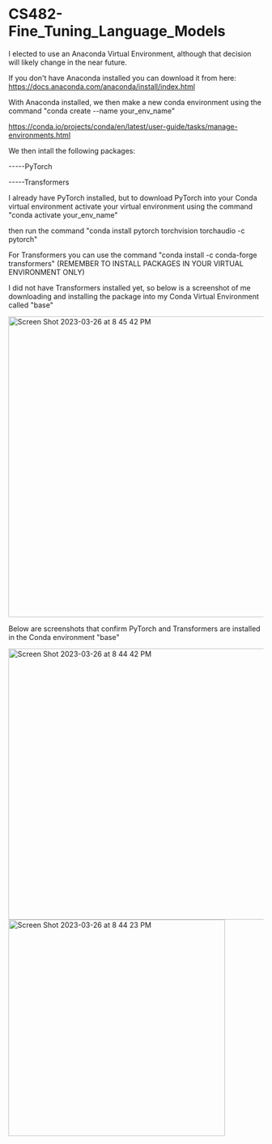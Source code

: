 # CS482-Fine_Tuning_Language_Models

I elected to use an Anaconda Virtual Environment, although that decision will likely change in the near future.

If you don't have Anaconda installed you can download it from here: https://docs.anaconda.com/anaconda/install/index.html

With Anaconda installed, we then make a new conda environment using the command "conda create --name your_env_name"

https://conda.io/projects/conda/en/latest/user-guide/tasks/manage-environments.html

We then intall the following packages:  

-----PyTorch
   
-----Transformers
  
I already have PyTorch installed, but to download PyTorch into your Conda virtual environment activate your 
virtual environment using the command "conda activate your_env_name"

then run the command "conda install pytorch torchvision torchaudio -c pytorch"

For Transformers you can use the command "conda install -c conda-forge transformers" (REMEMBER TO
INSTALL PACKAGES IN YOUR VIRTUAL ENVIRONMENT ONLY)

I did not have Transformers installed yet, so below is a screenshot of me downloading and installing
the package into my Conda Virtual Environment called "base"

<img width="595" alt="Screen Shot 2023-03-26 at 8 45 42 PM" src="https://user-images.githubusercontent.com/62716243/227816988-b945cb49-54a4-47cc-8f02-50f2d5d287c7.png">

Below are screenshots that confirm PyTorch and Transformers are installed in the Conda environment "base"


<img width="536" alt="Screen Shot 2023-03-26 at 8 44 42 PM" src="https://user-images.githubusercontent.com/62716243/227817071-ee3e2f70-21b4-4100-b4f3-5c963608aa61.png">
<img width="428" alt="Screen Shot 2023-03-26 at 8 44 23 PM" src="https://user-images.githubusercontent.com/62716243/227817073-698df191-beab-48ea-bb48-4f46073577fd.png">
